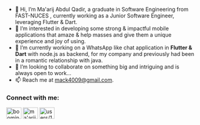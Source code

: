 - 👋 Hi, I’m Ma'arij Abdul Qadir, a graduate in Software Engineering from FAST-NUCES , currently working as a Junior Software Engineer, leveraging Flutter & Dart.
- 👀 I’m interested in developing some strong & impactful mobile applications that amaze & help masses and give them a unique experience and joy of using.
- 🌱 I’m currently working on a WhatsApp like chat application in **Flutter & Dart** with node.js as backend, for my company and previously had been in a romantic relationship with java.
- 💞️ I’m looking to collaborate on something big and intriguing and is always open to work...
- 📫 Reach me at mack4009@gmail.com.

<h3 align="left">Connect with me:</h3>
<p align="left">
<a href="https://www.youtube.com/c/booming software engineers" target="blank"><img align="center" src="https://raw.githubusercontent.com/rahuldkjain/github-profile-readme-generator/master/src/images/icons/Social/youtube.svg" alt="booming software engineers" height="30" width="40" /></a>
<a href="https://linkedin.com/in/ma'arij abdul qadir" target="blank"><img align="center" src="https://raw.githubusercontent.com/rahuldkjain/github-profile-readme-generator/master/src/images/icons/Social/linked-in-alt.svg" alt="ma'arij abdul qadir" height="30" width="40" /></a>
<a href="https://stackoverflow.com/users/users/13923581/maarij-aq" target="blank"><img align="center" src="https://raw.githubusercontent.com/rahuldkjain/github-profile-readme-generator/master/src/images/icons/Social/stack-overflow.svg" alt="users/13923581/maarij-aq" height="30" width="40" /></a>

<!---
ZARRAR-1/ZARRAR-1 is a ✨ special ✨ repository because its `README.md` (this file) appears on your GitHub profile.
You can click the Preview link to take a look at your changes.
--->
